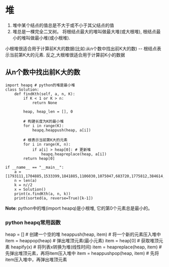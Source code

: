 # 堆
1. 堆中某个结点的值总是不大于或不小于其父结点的值
2. 堆总是一棵完全二叉树。
将根结点最大的堆叫做最大堆(或大根堆), 根结点最小的堆叫做最小堆(或小根堆).

小根堆很适合用于计算前K大的数据(比如:从n个数中找出前K大的数) -- 根结点表示当前第K大的元素.
反之,大根堆很适合用于计算前K小的数据


## 从n个数中找出前K大的数
```
import heapq # python的堆是最小堆 
class Solution:
    def findKth(self, a, n, K):
        if K < 1 or K > n:
            return None

        heap, heap_len = [], 0

        # 构建长度为K的最小堆
        for i in range(K):
            heapq.heappush(heap, a[i])

        # 根表示当前第K大的元素
        for i in range(K, n):
            if a[i] > heap[0]: # 更新堆
                heapq.heapreplace(heap, a[i])
        return heap[0]

if __name__ == "__main__":
    a = [1793111,1704885,1533399,1841885,1106030,1075047,683720,1775812,384614,1748120,465909,1464784,371144,1169996,1547285,1815434,371770,1534437,1361914,1908006,1642892,940052,1214020,1293092,1974448,161119,1323434,556599,1373519,1464940,279574,262433,335617,109745,288046,1489090,1117600,1256093,846346,752014,786901]
    n = len(a)
    k = n//2
    x = Solution()
    print(x.findKth(a, n, k))
    print(sorted(a, reverse=True)[k-1])
```


**Note**: python中的堆(import heapq)是小根堆, 它的第0个元素总是最小的。

### python heapq常用函数
heap = []            # 创建一个空的堆
heappush(heap, item) # 将一个新的元素压入堆中
item = heappop(heap) # 弹出堆顶元素(最小元素)
item = heap[0]       # 获取堆顶元素
heapify(x)           # 将列表x转换为堆(线性时间)
item = heapreplace(heap, item) # 先弹出堆顶元素，再将item压入堆中
item = heappushpop(heap, item) # 先将item压入堆中，再弹出堆顶元素

















